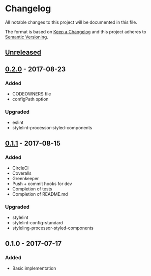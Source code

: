 # Changelog
All notable changes to this project will be documented in this file.

The format is based on [Keep a Changelog](http://keepachangelog.com/en/1.0.0/)
and this project adheres to [Semantic Versioning](http://semver.org/spec/v2.0.0.html).

## [Unreleased]

## [0.2.0] - 2017-08-23
### Added
- CODEOWNERS file
- configPath option

### Upgraded
- eslint
- stylelint-processor-styled-components

## [0.1.1] - 2017-08-15
### Added
- CircleCI
- Coveralls
- Greenkeeper
- Push + commit hooks for dev
- Completion of tests
- Completion of README.md

### Upgraded
- stylelint
- stylelint-config-standard
- styleling-processor-styled-components

## 0.1.0 - 2017-07-17
### Added
- Basic implementation


[Unreleased]: https://github.com/emilgoldsmith/stylelint-custom-processor-loader/compare/v0.2.0...HEAD
[0.2.0]: https://github.com/emilgoldsmith/stylelint-custom-processor-loader/compare/v0.1.1...0.2.0
[0.1.1]: https://github.com/emilgoldsmith/stylelint-custom-processor-loader/compare/v0.1.0...v0.1.1
